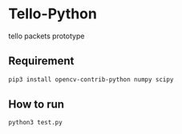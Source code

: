 # Tello-Python
tello packets prototype

## Requirement
```bash
pip3 install opencv-contrib-python numpy scipy
```

## How to run
```bash
python3 test.py
```
